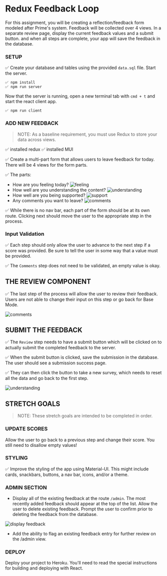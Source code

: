 # Redux Feedback Loop

For this assignment, you will be creating a reflection/feedback form modeled after Prime's system. Feedback will be collected over 4 views. In a separate review page, display the current feedback values and a submit button. and when all steps are complete, your app will save the feedback in the database. 

### SETUP

✅ Create your database and tables using the provided `data.sql` file. Start the server.

```
✅ npm install
✅ npm run server
```

Now that the server is running, open a new terminal tab with `cmd + t` and start the react client app.

```
✅ npm run client
```

### ADD NEW FEEDBACK

> NOTE: As a baseline requirement, you must use Redux to store your data across views.

✅ installed redux
✅ installed MUI 

✅ Create a multi-part form that allows users to leave feedback for today. 
There will be 4 views for the form parts.

✅ The parts:
- How are you feeling today?
![feeling](wireframes/feeling.png)
- How well are you understanding the content?
![understanding](wireframes/understanding.png)
- How well are you being supported?
![support](wireframes/supported.png)
- Any comments you want to leave?
![comments](wireframes/comments.png)

✅ While there is no nav bar, each part of the form should be at its own route. Clicking next should move the user to the appropriate step in the process.

### Input Validation

✅ Each step should only allow the user to advance to the next step if a score was provided. Be sure to tell the user in some way that a value must be provided.

✅ The `Comments` step does not need to be validated, an empty value is okay.

## THE REVIEW COMPONENT

✅ The last step of the process will allow the user to review their feedback. Users are not able to change their input on this step or go back for Base Mode. 

![comments](wireframes/review-active.png)

## SUBMIT THE FEEDBACK

✅ The `Review` step needs to have a submit button which will be clicked on to actually submit the completed feedback to the server.

✅ When the submit button is clicked, save the submission in the database. The user should see a submission success page. 

✅ They can then click the button to take a new survey, which needs to reset all the data and go back to the first step.

![understanding](wireframes/page-five.png)


## STRETCH GOALS

> NOTE: These stretch goals are intended to be completed in order.

### UPDATE SCORES

Allow the user to go back to a previous step and change their score. You still need to disallow empty values!

### STYLING
✅ Improve the styling of the app using Material-UI. This might include cards, snackbars, buttons, a nav bar, icons, and/or a theme. 

### ADMIN SECTION

- Display all of the existing feedback at the route `/admin`. The most recently added feedback should appear at the top of the list. Allow the user to delete existing feedback. Prompt the user to confirm prior to deleting the feedback from the database.

![display feedback](wireframes/admin.png)

- Add the ability to flag an existing feedback entry for further review on the /admin view.

### DEPLOY
Deploy your project to Heroku. You'll need to read the special instructions for building and deploying with React. 
